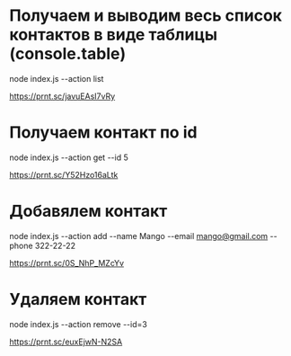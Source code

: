 # Получаем и выводим весь список контактов в виде таблицы (console.table)

node index.js --action list

https://prnt.sc/javuEAsI7vRy

# Получаем контакт по id

node index.js --action get --id 5

https://prnt.sc/Y52Hzo16aLtk

# Добавялем контакт

node index.js --action add --name Mango --email mango@gmail.com --phone
322-22-22

https://prnt.sc/0S_NhP_MZcYv

# Удаляем контакт

node index.js --action remove --id=3

https://prnt.sc/euxEjwN-N2SA

